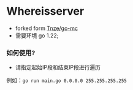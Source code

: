 # Whereisserver

- forked form [Tnze/go-mc](https://github.com/Tnze/go-mc)
- 需要环境 go 1.22;

### 如何使用?
- 请指定起始IP段和结束IP段进行遍历

 例如：`go run main.go 0.0.0.0 255.255.255.255`
